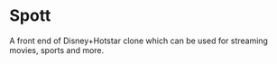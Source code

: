 # Spott
A front end of Disney+Hotstar clone which can be used for streaming movies, sports and more. 
